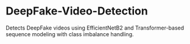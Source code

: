 # DeepFake-Video-Detection
Detects DeepFake videos using EfficientNetB2 and Transformer-based sequence modeling with class imbalance handling.
